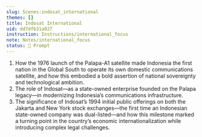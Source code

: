 ```yaml
---
slug: Scenes:indosat_international
themes: []
title: Indosat International
uid: dd7dfb31a027
instruction: Instructions/international_focus
note: Notes/international_focus
status: 💬 Prompt
---
```

1. How the 1976 launch of the Palapa-A1 satellite made Indonesia the first nation in the Global South to operate its own domestic communications satellite, and how this embodied a bold assertion of national sovereignty and technological ambition.
2. The role of Indosat—as a state-owned enterprise founded on the Palapa legacy—in modernizing Indonesia’s communications infrastructure.
3. The significance of Indosat’s 1994 initial public offerings on both the Jakarta and New York stock exchanges—the first time an Indonesian state-owned company was dual-listed—and how this milestone marked a turning point in the country’s economic internationalization while introducing complex legal challenges.
